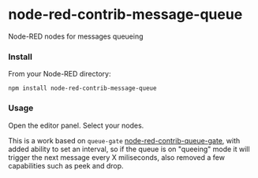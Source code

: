 # node-red-contrib-message-queue

Node-RED nodes for messages queueing

### Install

From your Node-RED directory:

`npm install node-red-contrib-message-queue`
    
### Usage

Open the editor panel. Select your nodes.

This is a work based on `queue-gate` [node-red-contrib-queue-gate](https://github.com/drmibell/node-red-contrib-queue-gate), with added ability to set an interval, so if the queue is on "queeing" mode it will trigger the next message every X miliseconds, also removed a few capabilities such as peek and drop.

